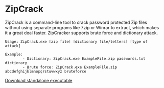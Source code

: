 # ZipCrack
ZipCrack is a command-line tool to crack password protected Zip files without using separate programs like 7zip or Winrar to extract, which makes it a great deal faster.
ZipCracker supports brute force and dictionary attack.
```
Usage: ZipCrack.exe [zip file] [dictionary file/letters] [type of attack]

Example:
        - Dictionary: ZipCrack.exe ExampleFile.zip passwords.txt dictionary
        - Brute force: ZipCrack.exe ExampleFile.zip abcdefghijklmnopqrstuvwxyz bruteforce
```

[Download standalone executable](https://github.com/henriksb/ZipCrack/releases/download/1/ZipCrack.exe)
